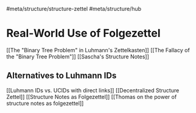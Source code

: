 #meta/structure/structure-zettel #meta/structure/hub 

# Real-World Use of Folgezettel
[[The "Binary Tree Problem" in Luhmann's Zettelkasten]]
	[[The Fallacy of the "Binary Tree Problem"]]
[[Sascha's Structure Notes]]

## Alternatives to Luhmann IDs
[[Luhmann IDs vs. UCIDs with direct links]]
[[Decentralized Structure Zettel]]
[[Structure Notes as Folgezettel]]
	[[Thomas on the power of structure notes as folgezettel]]